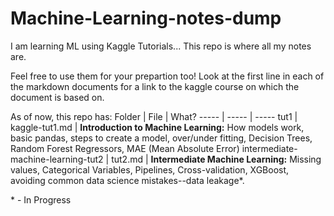 # Machine-Learning-notes-dump
I am learning ML using Kaggle Tutorials... This repo is where all my notes are.

Feel free to use them for your prepartion too! Look at the first line in each of the markdown documents for a link to the kaggle course on which the document is based on.

As of now, this repo has:
Folder                             | File           | What?
-----                              |    -----       | -----
tut1                               | kaggle-tut1.md | **Introduction to Machine Learning:** How models work, basic pandas, steps to create a model, over/under fitting, Decision Trees, Random Forest Regressors, MAE (Mean Absolute Error)
intermediate-machine-learning-tut2 | tut2.md        | **Intermediate Machine Learning:** Missing values, Categorical Variables, Pipelines, Cross-validation, XGBoost, avoiding common data science mistakes--data leakage*.

\* \- In Progress
